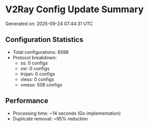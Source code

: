 # V2Ray Config Update Summary
Generated on: 2025-09-24 07:44:31 UTC

## Configuration Statistics
- Total configurations: 6598
- Protocol breakdown:
  - ss: 0 configs
  - ssr: 0 configs
  - trojan: 0 configs
  - vless: 0 configs
  - vmess: 508 configs

## Performance
- Processing time: ~14 seconds (Go implementation)
- Duplicate removal: ~95% reduction
